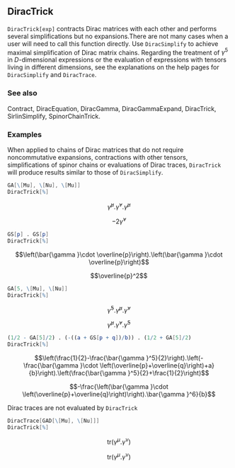 ##  DiracTrick 

`DiracTrick[exp]` contracts Dirac matrices with each other and performs several simplifications but no expansions.There are not many cases when a user will need to call this function directly. Use `DiracSimplify` to achieve maximal simplification of Dirac matrix chains. Regarding the treatment of $\gamma^5$ in $D$-dimensional expressions or the evaluation of expressions with tensors living in different dimensions, see the explanations on the help pages for `DiracSimplify` and `DiracTrace`.

###  See also 

Contract, DiracEquation, DiracGamma, DiracGammaExpand, DiracTrick, SirlinSimplify, SpinorChainTrick.

###  Examples 

When applied to chains of Dirac matrices that do not require noncommutative expansions, contractions with other tensors, simplifications of spinor chains or evaluations of Dirac traces,  `DiracTrick` will produce results similar to those of `DiracSimplify`.

```mathematica
GA[\[Mu], \[Nu], \[Mu]]
DiracTrick[%]
```

$$\bar{\gamma }^{\mu }.\bar{\gamma }^{\nu }.\bar{\gamma }^{\mu }$$

$$-2 \bar{\gamma }^{\nu }$$

```mathematica
GS[p] . GS[p]
DiracTrick[%]
```

$$\left(\bar{\gamma }\cdot \overline{p}\right).\left(\bar{\gamma }\cdot \overline{p}\right)$$

$$\overline{p}^2$$

```mathematica
GA[5, \[Mu], \[Nu]]
DiracTrick[%]
```

$$\bar{\gamma }^5.\bar{\gamma }^{\mu }.\bar{\gamma }^{\nu }$$

$$\bar{\gamma }^{\mu }.\bar{\gamma }^{\nu }.\bar{\gamma }^5$$

```mathematica
(1/2 - GA[5]/2) . (-((a + GS[p + q])/b)) . (1/2 + GA[5]/2)
DiracTrick[%]
```

$$\left(\frac{1}{2}-\frac{\bar{\gamma }^5}{2}\right).\left(-\frac{\bar{\gamma }\cdot \left(\overline{p}+\overline{q}\right)+a}{b}\right).\left(\frac{\bar{\gamma }^5}{2}+\frac{1}{2}\right)$$

$$-\frac{\left(\bar{\gamma }\cdot \left(\overline{p}+\overline{q}\right)\right).\bar{\gamma }^6}{b}$$

Dirac traces are not evaluated by `DiracTrick`

```mathematica
DiracTrace[GAD[\[Mu], \[Nu]]]
DiracTrick[%]
```

$$\text{tr}\left(\gamma ^{\mu }.\gamma ^{\nu }\right)$$

$$\text{tr}\left(\gamma ^{\mu }.\gamma ^{\nu }\right)$$